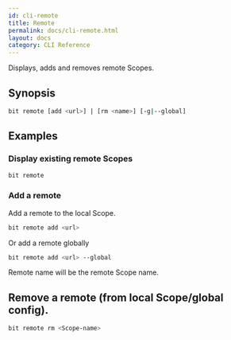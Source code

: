 ```yaml
---
id: cli-remote
title: Remote
permalink: docs/cli-remote.html
layout: docs
category: CLI Reference
---
```

Displays, adds and removes remote Scopes.

## Synopsis

```bash
bit remote [add <url>] | [rm <name>] [-g|--global]
```

## Examples

### Display existing remote Scopes

```bash
bit remote
```

### Add a remote

Add a remote to the local Scope.

```bash
bit remote add <url>
```

Or add a remote globally

```bash
bit remote add <url> --global
```

Remote name will be the remote Scope name.

## Remove a remote (from local Scope/global config).

```bash
bit remote rm <Scope-name>
```